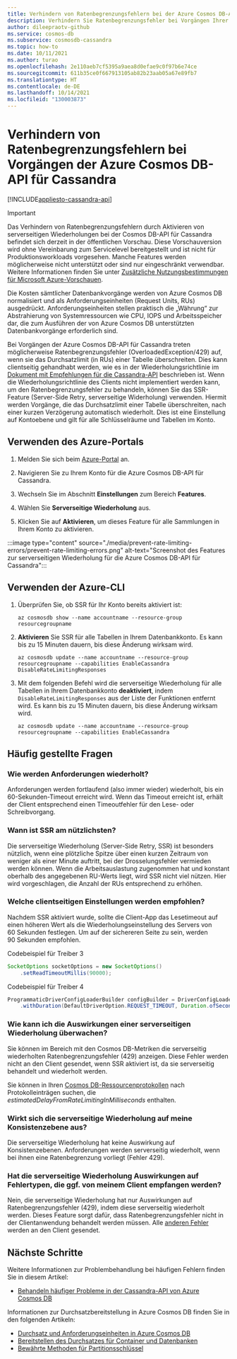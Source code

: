 ```yaml
---
title: Verhindern von Ratenbegrenzungsfehlern bei der Azure Cosmos DB-API für Cassandra
description: Verhindern Sie Ratenbegrenzungsfehler bei Vorgängen Ihrer Azure Cosmos DB-API für Cassandra mithilfe des SSR-Features (Server-Side Retry, serverseitige Wiederholung).
author: dileepraotv-github
ms.service: cosmos-db
ms.subservice: cosmosdb-cassandra
ms.topic: how-to
ms.date: 10/11/2021
ms.author: turao
ms.openlocfilehash: 2e110aeb7cf5395a9aea8d0efae9c0f97b6e74ce
ms.sourcegitcommit: 611b35ce0f667913105ab82b23aab05a67e89fb7
ms.translationtype: HT
ms.contentlocale: de-DE
ms.lasthandoff: 10/14/2021
ms.locfileid: "130003873"
---
```

# <a name="prevent-rate-limiting-errors-for-azure-cosmos-db-api-for-cassandra-operations"></a>Verhindern von Ratenbegrenzungsfehlern bei Vorgängen der Azure Cosmos DB-API für Cassandra
[!INCLUDE[appliesto-cassandra-api](../includes/appliesto-cassandra-api.md)]

> [!IMPORTANT]
> Das Verhindern von Ratenbegrenzungsfehlern durch Aktivieren von serverseitigen Wiederholungen bei der Cosmos DB-API für Cassandra befindet sich derzeit in der öffentlichen Vorschau.
> Diese Vorschauversion wird ohne Vereinbarung zum Servicelevel bereitgestellt und ist nicht für Produktionsworkloads vorgesehen. Manche Features werden möglicherweise nicht unterstützt oder sind nur eingeschränkt verwendbar.
> Weitere Informationen finden Sie unter [Zusätzliche Nutzungsbestimmungen für Microsoft Azure-Vorschauen](https://azure.microsoft.com/support/legal/preview-supplemental-terms/).

Die Kosten sämtlicher Datenbankvorgänge werden von Azure Cosmos DB normalisiert und als Anforderungseinheiten (Request Units, RUs) ausgedrückt. Anforderungseinheiten stellen praktisch die „Währung“ zur Abstrahierung von Systemressourcen wie CPU, IOPS und Arbeitsspeicher dar, die zum Ausführen der von Azure Cosmos DB unterstützten Datenbankvorgänge erforderlich sind.

Bei Vorgängen der Azure Cosmos DB-API für Cassandra treten möglicherweise Ratenbegrenzungsfehler (OverloadedException/429) auf, wenn sie das Durchsatzlimit (in RUs) einer Tabelle überschreiten. Dies kann clientseitig gehandhabt werden, wie es in der Wiederholungsrichtlinie im [Dokument mit Empfehlungen für die Cassandra-API](https://devblogs.microsoft.com/cosmosdb/cassandra-api-java/#retry-policy) beschrieben ist. Wenn die Wiederholungsrichtlinie des Clients nicht implementiert werden kann, um den Ratenbegrenzungsfehler zu behandeln, können Sie das SSR-Feature (Server-Side Retry, serverseitige Widerholung) verwenden. Hiermit werden Vorgänge, die das Durchsatzlimit einer Tabelle überschreiten, nach einer kurzen Verzögerung automatisch wiederholt. Dies ist eine Einstellung auf Kontoebene und gilt für alle Schlüsselräume und Tabellen im Konto.

## <a name="use-the-azure-portal"></a>Verwenden des Azure-Portals

1. Melden Sie sich beim [Azure-Portal](https://portal.azure.com/) an.

2. Navigieren Sie zu Ihrem Konto für die Azure Cosmos DB-API für Cassandra.

3. Wechseln Sie im Abschnitt **Einstellungen** zum Bereich **Features**.

4. Wählen Sie **Serverseitige Wiederholung** aus.

5. Klicken Sie auf **Aktivieren**, um dieses Feature für alle Sammlungen in Ihrem Konto zu aktivieren.

:::image type="content" source="./media/prevent-rate-limiting-errors/prevent-rate-limiting-errors.png" alt-text="Screenshot des Features zur serverseitigen Wiederholung für die Azure Cosmos DB-API für Cassandra":::

## <a name="use-the-azure-cli"></a>Verwenden der Azure-CLI

1. Überprüfen Sie, ob SSR für Ihr Konto bereits aktiviert ist:

   ```azurecli-interactive
   az cosmosdb show --name accountname --resource-group resourcegroupname
   ```

2. **Aktivieren** Sie SSR für alle Tabellen in Ihrem Datenbankkonto. Es kann bis zu 15 Minuten dauern, bis diese Änderung wirksam wird.

   ```azurecli-interactive
   az cosmosdb update --name accountname --resource-group resourcegroupname --capabilities EnableCassandra DisableRateLimitingResponses
   ```

3. Mit dem folgenden Befehl wird die serverseitige Wiederholung für alle Tabellen in Ihrem Datenbankkonto **deaktiviert**, indem `DisableRateLimitingResponses` aus der Liste der Funktionen entfernt wird. Es kann bis zu 15 Minuten dauern, bis diese Änderung wirksam wird.

   ```azurecli-interactive
   az cosmosdb update --name accountname --resource-group resourcegroupname --capabilities EnableCassandra
   ```

## <a name="frequently-asked-questions"></a>Häufig gestellte Fragen

### <a name="how-are-requests-retried"></a>Wie werden Anforderungen wiederholt?

Anforderungen werden fortlaufend (also immer wieder) wiederholt, bis ein 60-Sekunden-Timeout erreicht wird. Wenn das Timeout erreicht ist, erhält der Client entsprechend einen Timeoutfehler für den Lese- oder Schreibvorgang.

### <a name="when-is-ssr-most-beneficial"></a>Wann ist SSR am nützlichsten?

Die serverseitige Wiederholung (Server-Side Retry, SSR) ist besonders nützlich, wenn eine plötzliche Spitze über einen kurzen Zeitraum von weniger als einer Minute auftritt, bei der Drosselungsfehler vermieden werden können. Wenn die Arbeitsauslastung zugenommen hat und konstant oberhalb des angegebenen RU-Werts liegt, wird SSR nicht viel nützen. Hier wird vorgeschlagen, die Anzahl der RUs entsprechend zu erhöhen.

### <a name="suggested-client-side-settings"></a>Welche clientseitigen Einstellungen werden empfohlen?

Nachdem SSR aktiviert wurde, sollte die Client-App das Lesetimeout auf einen höheren Wert als die Wiederholungseinstellung des Servers von 60 Sekunden festlegen. Um auf der sichereren Seite zu sein, werden 90 Sekunden empfohlen.

Codebeispiel für Treiber 3
```java
SocketOptions socketOptions = new SocketOptions()
    .setReadTimeoutMillis(90000); 
```
Codebeispiel für Treiber 4  
```java
ProgrammaticDriverConfigLoaderBuilder configBuilder = DriverConfigLoader.programmaticBuilder()
    .withDuration(DefaultDriverOption.REQUEST_TIMEOUT, Duration.ofSeconds(90)); 
```

### <a name="how-can-i-monitor-the-effects-of-a-server-side-retry"></a>Wie kann ich die Auswirkungen einer serverseitigen Wiederholung überwachen?

Sie können im Bereich mit den Cosmos DB-Metriken die serverseitig wiederholten Ratenbegrenzungsfehler (429) anzeigen. Diese Fehler werden nicht an den Client gesendet, wenn SSR aktiviert ist, da sie serverseitig behandelt und wiederholt werden.

Sie können in Ihren [Cosmos DB-Ressourcenprotokollen](../cosmosdb-monitor-resource-logs.md) nach Protokolleinträgen suchen, die *estimatedDelayFromRateLimitingInMilliseconds* enthalten.

### <a name="will-server-side-retry-affect-my-consistency-level"></a>Wirkt sich die serverseitige Wiederholung auf meine Konsistenzebene aus?

Die serverseitige Wiederholung hat keine Auswirkung auf Konsistenzebenen. Anforderungen werden serverseitig wiederholt, wenn bei ihnen eine Ratenbegrenzung vorliegt (Fehler 429).

### <a name="does-server-side-retry-affect-any-type-of-error-that-my-client-might-receive"></a>Hat die serverseitige Wiederholung Auswirkungen auf Fehlertypen, die ggf. von meinem Client empfangen werden?

Nein, die serverseitige Wiederholung hat nur Auswirkungen auf Ratenbegrenzungsfehler (429), indem diese serverseitig wiederholt werden. Dieses Feature sorgt dafür, dass Ratenbegrenzungsfehler nicht in der Clientanwendung behandelt werden müssen. Alle [anderen Fehler](troubleshoot-common-issues.md) werden an den Client gesendet.

## <a name="next-steps"></a>Nächste Schritte

Weitere Informationen zur Problembehandlung bei häufigen Fehlern finden Sie in diesem Artikel:

* [Behandeln häufiger Probleme in der Cassandra-API von Azure Cosmos DB](troubleshoot-common-issues.md)


Informationen zur Durchsatzbereitstellung in Azure Cosmos DB finden Sie in den folgenden Artikeln:

* [Durchsatz und Anforderungseinheiten in Azure Cosmos DB](../request-units.md)
* [Bereitstellen des Durchsatzes für Container und Datenbanken](../how-to-provision-throughput-cassandra.md) 
* [Bewährte Methoden für Partitionsschlüssel](../cassandra-partitioning.md)

